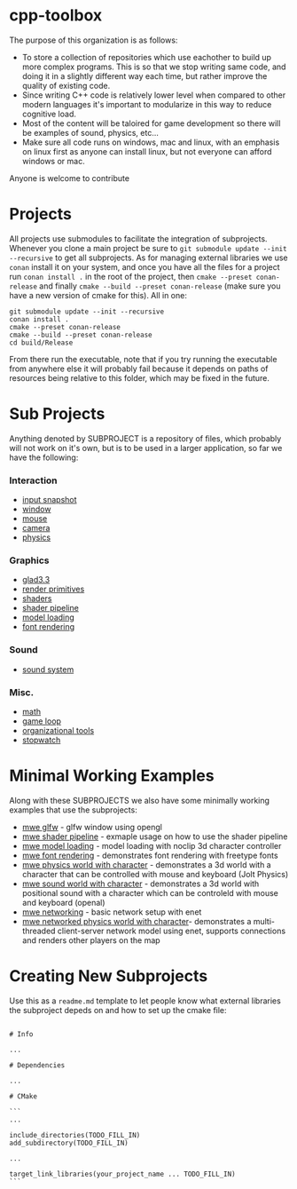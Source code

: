 # cpp-toolbox

The purpose of this organization is as follows:

* To store a collection of repositories which use eachother to build up more complex programs. This is so that we stop writing same code, and doing it in a slightly different way each time, but rather improve the quality of existing code.
* Since writing C++ code is relatively lower level when compared to other modern languages it's important to modularize in this way to reduce cognitive load.
* Most of the content will be taloired for game development so there will be examples of sound, physics, etc...
* Make sure all code runs on windows, mac and linux, with an emphasis on linux first as anyone can install linux, but not everyone can afford windows or mac.

Anyone is welcome to contribute

# Projects
All projects use submodules to facilitate the integration of subprojects. Whenever you clone a main project be sure to `git submodule update --init --recursive` to get all subprojects. As for managing external libraries we use `conan` install it on your system, and once you have all the files for a project run `conan install .` in the root of the project, then `cmake --preset conan-release` and finally `cmake --build --preset conan-release` (make sure you have a new version of cmake for this). All in one: 

```
git submodule update --init --recursive
conan install .
cmake --preset conan-release
cmake --build --preset conan-release
cd build/Release
```

From there run the executable, note that if you try running the executable from anywhere else it will probably fail because it depends on paths of resources being relative to this folder, which may be fixed in the future.

# Sub Projects
Anything denoted by SUBPROJECT is a repository of files, which probably will not work on it's own, but is to be used in a larger application, so far we have the following:

### Interaction
* [input snapshot](https://github.com/opengl-toolbox/input_snapshot)
* [window](https://github.com/opengl-toolbox/window)
* [mouse](https://github.com/opengl-toolbox/mouse)
* [camera](https://github.com/opengl-toolbox/camera)
* [physics](https://github.com/opengl-toolbox/physics)

### Graphics
* [glad3.3](https://github.com/opengl-toolbox/glad_opengl_3.3_core)
* [render primitives](https://github.com/opengl-toolbox/render_primitives)
* [shaders](https://github.com/opengl-toolbox/shaders)
* [shader pipeline](https://github.com/opengl-toolbox/shader_pipeline)
* [model loading](https://github.com/opengl-toolbox/model_loading)
* [font rendering](https://github.com/opengl-toolbox/font_rendering)

### Sound
* [sound system](https://github.com/opengl-toolbox/sound_system)


### Misc.
* [math](https://github.com/opengl-toolbox/math)
* [game loop](https://github.com/opengl-toolbox/game_loop)
* [organizational tools](https://github.com/opengl-toolbox/organizational_tools)
* [stopwatch](https://github.com/opengl-toolbox/stopwatch)

# Minimal Working Examples
Along with these SUBPROJECTS we also have some minimally working examples that use the subprojects:
* [mwe glfw](https://github.com/opengl-toolbox/mwe_glfw) - glfw window using opengl
* [mwe shader pipeline](https://github.com/opengl-toolbox/mwe_shader_pipeline) - exmaple usage on how to use the shader pipeline
* [mwe model loading](https://github.com/opengl-toolbox/mwe_model_loading) - model loading with noclip 3d character controller
* [mwe font rendering](https://github.com/opengl-toolbox/mwe_font_rendering) - demonstrates font rendering with freetype fonts
* [mwe physics world with character](https://github.com/opengl-toolbox/mwe_physics_world_with_character) - demonstrates a 3d world with a character that can be controlled with mouse and keyboard (Jolt Physics)
* [mwe sound world with character](https://github.com/opengl-toolbox/mwe_sound_world_with_character) - demonstrates a 3d world with positional sound with a character which can be controleld with mouse and keyboard (openal)
* [mwe networking](https://github.com/opengl-toolbox/mwe_networking) - basic network setup with enet
* [mwe networked physics world with character](https://github.com/opengl-toolbox/mwe_networked_physics_world_with_character)- demonstrates a multi-threaded client-server network model using enet, supports connections and renders other players on the map


# Creating New Subprojects
Use this as a `readme.md` template to let people know what external libraries the subproject depeds on and how to set up the cmake file: 

````

# Info

...

# Dependencies

...

# CMake

```
...

include_directories(TODO_FILL_IN)
add_subdirectory(TODO_FILL_IN)

... 

target_link_libraries(your_project_name ... TODO_FILL_IN)
```
````

